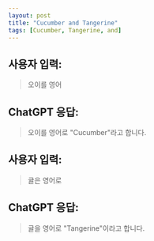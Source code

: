 ```yaml
---
layout: post
title: "Cucumber and Tangerine"
tags: [Cucumber, Tangerine, and]
---
```


## 사용자 입력:
> 오이를 영어

## ChatGPT 응답:
> 오이를 영어로 "Cucumber"라고 합니다.

## 사용자 입력:
> 귤은 영어로

## ChatGPT 응답:
> 귤을 영어로 "Tangerine"이라고 합니다.

